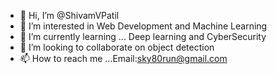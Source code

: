 - 👋 Hi, I’m @ShivamVPatil
- 👀 I’m interested in Web Development and Machine Learning
- 🌱 I’m currently learning ... Deep learning and CyberSecurity
- 💞️ I’m looking to collaborate on object detection 
- 📫 How to reach me ...Email:sky80run@gmail.com


